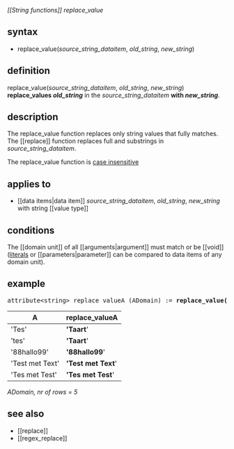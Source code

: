 *[[String functions]] replace_value*

## syntax

- replace_value(*source_string_dataitem*, *old_string*, *new_string*)

## definition

replace_value(*source_string_dataitem*, *old_string*, *new_string*) **replace_values *old_string*** in the *source_string_dataitem* **with *new_string***.

## description

The replace_value function replaces only string values that fully matches. The [[replace]] function replaces full and substrings in *source_string_dataitem*.

The replace_value function is [case insensitive](https://en.wikipedia.org/wiki/Case_sensitivity)

## applies to

- [[data items|data item]] *source_string_dataitem*, *old_string*, *new_string* with string [[value type]]

## conditions

The [[domain unit]] of all [[arguments|argument]] must match or be [[void]] ([literals](https://en.wikipedia.org/wiki/Literal_(computer_programming)) or [[parameters|parameter]] can be compared to data items of any domain unit).

## example

<pre>
attribute&lt;string&gt; replace_valueA (ADomain) := <B>replace_value(</B>A, 'Tes', 'Taart'<B>)</B>;
</pre>

| A               | **replace_valueA**  |
|-----------------|---------------------|
| 'Tes'           | **'Taart**'         |
| 'tes'           | **'Taart**'         |
| '88hallo99'     | **'88hallo99**'     |
| 'Test met Text' | **'Test met Text**' |
| 'Tes met Test'  | **'Tes met Test**'  |

*ADomain, nr of rows = 5*

## see also

- [[replace]]
- [[regex_replace]]